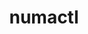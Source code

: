 ---
title: "numactl"
layout: cache
categories: [package, v0.18.1]
meta: {"versions": ["2.0.14"], "compilers": ["gcc@=7.3.1", "gcc@=7.5.0", "gcc@=8.4.0"], "oss": ["amzn2", "ubuntu18.04"], "platforms": ["linux"], "targets": ["aarch64", "graviton2", "x86_64", "x86_64_v3", "x86_64_v4"], "stacks": ["aws-ahug", "aws-ahug-aarch64", "aws-isc", "aws-isc-aarch64", "data-vis-sdk", "e4s", "root", "tutorial"], "num_specs": 6, "num_specs_by_stack": {"aws-isc": 2, "aws-ahug": 2, "root": 6, "aws-ahug-aarch64": 2, "aws-isc-aarch64": 2, "tutorial": 2, "e4s": 1, "data-vis-sdk": 1}}
spec_details: [{"hash": "5vjcxlwh3vfaoib3ibk74huleddhappf", "compiler": "gcc@=7.3.1", "versions": ["2.0.14"], "os": "amzn2", "platform": "linux", "target": "x86_64_v4", "variants": ["patches=4e1d78c,62fc8a8,ff37630"], "stacks": ["aws-isc", "aws-ahug", "root"], "size": "-", "tarball": "https://binaries.spack.io/releases/v0.18.1/build_cache/linux-amzn2-x86_64_v4/gcc-7.3.1/numactl-2.0.14/linux-amzn2-x86_64_v4-gcc-7.3.1-numactl-2.0.14-5vjcxlwh3vfaoib3ibk74huleddhappf.spack"}, {"hash": "lleyrty2ejehvy2l4aev5rroth6gr2le", "compiler": "gcc@=7.3.1", "versions": ["2.0.14"], "os": "amzn2", "platform": "linux", "target": "graviton2", "variants": ["patches=4e1d78c,62fc8a8,ff37630"], "stacks": ["aws-ahug-aarch64", "aws-isc-aarch64", "root"], "size": "-", "tarball": "https://binaries.spack.io/releases/v0.18.1/build_cache/linux-amzn2-graviton2/gcc-7.3.1/numactl-2.0.14/linux-amzn2-graviton2-gcc-7.3.1-numactl-2.0.14-lleyrty2ejehvy2l4aev5rroth6gr2le.spack"}, {"hash": "3goe5q3zmzhffpbgwtsydv2trk43lc2c", "compiler": "gcc@=7.3.1", "versions": ["2.0.14"], "os": "amzn2", "platform": "linux", "target": "aarch64", "variants": ["patches=4e1d78c,62fc8a8,ff37630"], "stacks": ["aws-ahug-aarch64", "aws-isc-aarch64", "root"], "size": "-", "tarball": "https://binaries.spack.io/releases/v0.18.1/build_cache/linux-amzn2-aarch64/gcc-7.3.1/numactl-2.0.14/linux-amzn2-aarch64-gcc-7.3.1-numactl-2.0.14-3goe5q3zmzhffpbgwtsydv2trk43lc2c.spack"}, {"hash": "5btzbegbno35flhalif2jznniksag4ot", "compiler": "gcc@=7.3.1", "versions": ["2.0.14"], "os": "amzn2", "platform": "linux", "target": "x86_64_v3", "variants": ["patches=4e1d78c,62fc8a8,ff37630"], "stacks": ["aws-isc", "aws-ahug", "root"], "size": "-", "tarball": "https://binaries.spack.io/releases/v0.18.1/build_cache/linux-amzn2-x86_64_v3/gcc-7.3.1/numactl-2.0.14/linux-amzn2-x86_64_v3-gcc-7.3.1-numactl-2.0.14-5btzbegbno35flhalif2jznniksag4ot.spack"}, {"hash": "wfnw532l74emh6rwx4mrvot3huyiq53t", "compiler": "gcc@=7.5.0", "versions": ["2.0.14"], "os": "ubuntu18.04", "platform": "linux", "target": "x86_64", "variants": ["patches=4e1d78c,62fc8a8,ff37630"], "stacks": ["tutorial", "root", "e4s", "data-vis-sdk"], "size": "-", "tarball": "https://binaries.spack.io/releases/v0.18.1/build_cache/linux-ubuntu18.04-x86_64/gcc-7.5.0/numactl-2.0.14/linux-ubuntu18.04-x86_64-gcc-7.5.0-numactl-2.0.14-wfnw532l74emh6rwx4mrvot3huyiq53t.spack"}, {"hash": "a3lmunkxwpt5xmkgg2m677igdkvmyzvk", "compiler": "gcc@=8.4.0", "versions": ["2.0.14"], "os": "ubuntu18.04", "platform": "linux", "target": "x86_64", "variants": ["patches=4e1d78c,62fc8a8,ff37630"], "stacks": ["tutorial", "root"], "size": "-", "tarball": "https://binaries.spack.io/releases/v0.18.1/build_cache/linux-ubuntu18.04-x86_64/gcc-8.4.0/numactl-2.0.14/linux-ubuntu18.04-x86_64-gcc-8.4.0-numactl-2.0.14-a3lmunkxwpt5xmkgg2m677igdkvmyzvk.spack"}]
---